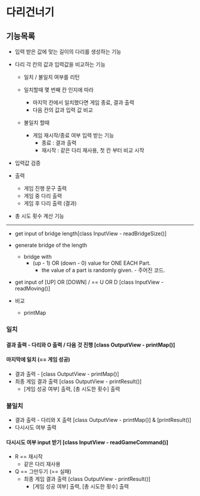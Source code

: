 # 다리건너기

## 기능목록

- 입력 받은 값에 맞는 길이의 다리를 생성하는 기능

- 다리 각 칸의 값과 입력값을 비교하는 기능
  - 일치 / 불일치 여부를 리턴
  
  - 일치할때 몇 번째 칸 인지에 따라 
    - 마지막 칸에서 일치했다면 게임 종료, 결과 출력
    - 다음 칸의 값과 입력 값 비교
  
  - 불일치 할때 
    - 게임 재시작/종료 여부 입력 받는 기능
      - 종료 : 결과 출력
      - 재시작 : 같은 다리 재사용, 첫 칸 부터 비교 시작

- 입력값 검증
- 출력 
  - 게임 진행 문구 출력
  - 게임 중 다리 출력
  - 게임 후 다리 출력 (결과)
- 총 시도 횟수 계산 기능


---
- get input of bridge length[class InputView - readBridgeSize()]
- generate bridge of the length 
  - bridge with 
    - (up - 1) OR (down - 0) value for ONE EACH Part.
      -  the value of a part is randomly given. - 주어진 코드.

- get input of [UP] OR [DOWN] / == U OR D [class InputView - readMoving()]
- 비교
  - printMap


### 일치
#### 결과 출력 - 다리와 O 출력 / 다음 것 진행 [class OutputView - printMap()]
    

#### 마지막에 일치 (== 게임 성공) 
  - 결과 출력 - [class OutputView - printMap()]
  - 최종 게임 결과 출력 [class OutputView - printResult()]
    - [게임 성공 여부] 출력, [총 시도한 횟수] 출력


### 불일치
  - 결과 출력 - 다리와 X 출력
  [class OutputView - printMap()] &
  [printResult()]
  - 다시시도 여부 출력

#### 다시시도 여부 input 받기 [class InputView - readGameCommand()]
  - R == 재시작
    - 같은 다리 재사용
  - Q == 그만두기 (== 실패)
    - 최종 게임 결과 출력 [class OutputView - printResult()]
      - [게임 성공 여부] 출력, [총 시도한 횟수] 출력